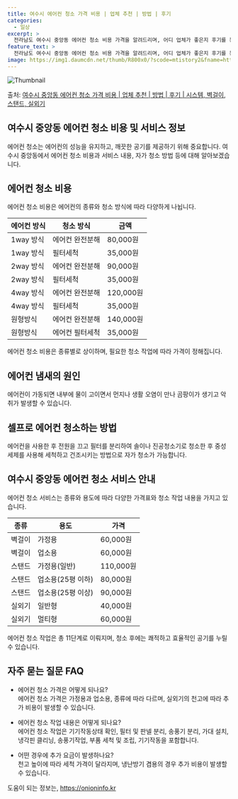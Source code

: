 ```yaml
---
title: 여수시 에어컨 청소 가격 비용 | 업체 추천 | 방법 | 후기
categories:
  - 일상
excerpt: >
  전라남도 여수시 중앙동 에어컨 청소 비용 가격을 알려드리며, 어디 업체가 좋은지 후기를 통해 알아보겠습니다. 현재 글에서는 시스템, 벽걸이, 스탠드, 실외기 각각에 대해 청소 비용이 나와 있으니 참고하시면 되겠습니다. 에어컨 분해 청소 방법 보기 👈 클릭셀프 에어컨 청소 방법 보기👈 클릭여수시 중앙동 에어컨 청소 비용시스템에어컨 방식클리닝방식금액1way 방식에어컨 완전분해80,000원1way 방식에어컨 필터세척35,000원2way 방식에어컨 완전분해90,000원2way 방식에어컨 필터세척35,000원4way 방식에어컨 완전분해120,000원4way 방식에어컨 필터세척35,000원원형방식에어컨 완전분해140,000원원형방식에어컨 필터세척35,000원에어컨 청소 견적 샘플 보기 👈 클릭에어컨 냄새의 원인에어..
feature_text: >
  전라남도 여수시 중앙동 에어컨 청소 비용 가격을 알려드리며, 어디 업체가 좋은지 후기를 통해 알아보겠습니다. 현재 글에서는 시스템, 벽걸이, 스탠드, 실외기 각각에 대해 청소 비용이 나와 있으니 참고하시면 되겠습니다. 에어컨 분해 청소 방법 보기 👈 클릭셀프 에어컨 청소 방법 보기👈 클릭여수시 중앙동 에어컨 청소 비용시스템에어컨 방식클리닝방식금액1way 방식에어컨 완전분해80,000원1way 방식에어컨 필터세척35,000원2way 방식에어컨 완전분해90,000원2way 방식에어컨 필터세척35,000원4way 방식에어컨 완전분해120,000원4way 방식에어컨 필터세척35,000원원형방식에어컨 완전분해140,000원원형방식에어컨 필터세척35,000원에어컨 청소 견적 샘플 보기 👈 클릭에어컨 냄새의 원인에어..
image: https://img1.daumcdn.net/thumb/R800x0/?scode=mtistory2&fname=https%3A%2F%2Fblog.kakaocdn.net%2Fdn%2Fmquug%2FbtsHx91dphq%2FKebcVxebiNd8ij1ah8ApQ0%2Fimg.webp
---
```


![Thumbnail](https://img1.daumcdn.net/thumb/R800x0/?scode=mtistory2&fname=https%3A%2F%2Fblog.kakaocdn.net%2Fdn%2Fmquug%2FbtsHx91dphq%2FKebcVxebiNd8ij1ah8ApQ0%2Fimg.webp)

<p>출처: <a href="https://onioninfo.kr/entry/%EC%97%AC%EC%88%98%EC%8B%9C-%EC%A4%91%EC%95%99%EB%8F%99-%EC%97%90%EC%96%B4%EC%BB%A8-%EC%B2%AD%EC%86%8C-%EA%B0%80%EA%B2%A9-%EB%B9%84%EC%9A%A9-%EC%97%85%EC%B2%B4-%EC%B6%94%EC%B2%9C-%EB%B0%A9%EB%B2%95-%ED%9B%84%EA%B8%B0-%EC%8B%9C%EC%8A%A4%ED%85%9C-%EB%B2%BD%EA%B1%B8%EC%9D%B4-%EC%8A%A4%ED%83%A0%EB%93%9C-%EC%8B%A4%EC%99%B8%EA%B8%B0" rel="dofollow">여수시 중앙동 에어컨 청소 가격 비용 | 업체 추천 | 방법 | 후기 | 시스템, 벽걸이, 스탠드, 실외기</a> </p>

## 여수시 중앙동 에어컨 청소 비용 및 서비스 정보



에어컨 청소는 에어컨의 성능을 유지하고, 깨끗한 공기를 제공하기 위해 중요합니다. 여수시 중앙동에서 에어컨 청소 비용과 서비스 내용, 자가
청소 방법 등에 대해 알아보겠습니다.

## 에어컨 청소 비용

에어컨 청소 비용은 에어컨의 종류와 청소 방식에 따라 다양하게 나뉩니다.

에어컨 방식 | 청소 방식 | 금액  
---|---|---  
1way 방식 | 에어컨 완전분해 | 80,000원  
1way 방식 | 필터세척 | 35,000원  
2way 방식 | 에어컨 완전분해 | 90,000원  
2way 방식 | 필터세척 | 35,000원  
4way 방식 | 에어컨 완전분해 | 120,000원  
4way 방식 | 필터세척 | 35,000원  
원형방식 | 에어컨 완전분해 | 140,000원  
원형방식 | 에어컨 필터세척 | 35,000원  
  
에어컨 청소 비용은 종류별로 상이하며, 필요한 청소 작업에 따라 가격이 정해집니다.

## **에어컨 냄새의 원인**

에어컨이 가동되면 내부에 물이 고이면서 먼지나 생활 오염이 만나 곰팡이가 생기고 악취가 발생할 수 있습니다.

## **셀프로 에어컨 청소하는 방법**

에어컨을 사용한 후 전원을 끄고 필터를 분리하여 솔이나 진공청소기로 청소한 후 중성세제를 사용해 세척하고 건조시키는 방법으로 자가 청소가
가능합니다.

## 여수시 중앙동 에어컨 청소 서비스 안내

에어컨 청소 서비스는 종류와 용도에 따라 다양한 가격표와 청소 작업 내용을 가지고 있습니다.

종류 | 용도 | 가격  
---|---|---  
벽걸이 | 가정용 | 60,000원  
벽걸이 | 업소용 | 60,000원  
스탠드 | 가정용(일반) | 110,000원  
스탠드 | 업소용(25평 이하) | 80,000원  
스탠드 | 업소용(25평 이상) | 90,000원  
실외기 | 일반형 | 40,000원  
실외기 | 멀티형 | 60,000원  
  
에어컨 청소 작업은 총 11단계로 이뤄지며, 청소 후에는 쾌적하고 효율적인 공기를 누릴 수 있습니다.

## 자주 묻는 질문 FAQ

  * 에어컨 청소 가격은 어떻게 되나요?  
에어컨 청소 가격은 가정용과 업소용, 종류에 따라 다르며, 실외기의 천고에 따라 추가 비용이 발생할 수 있습니다.

  * 에어컨 청소 작업 내용은 어떻게 되나요?  
에어컨 청소 작업은 기기작동상태 확인, 필터 및 판넬 분리, 송풍기 분리, 가대 설치, 냉각핀 클리닝, 송풍기작업, 부품 세척 및 조립,
기기작동을 포함합니다.

  * 어떤 경우에 추가 요금이 발생하나요?  
천고 높이에 따라 세척 가격이 달라지며, 냉난방기 겸용의 경우 추가 비용이 발생할 수 있습니다.



 

도움이 되는 정보는, <a href="https://onioninfo.kr" rel="dofollow">https://onioninfo.kr</a>



